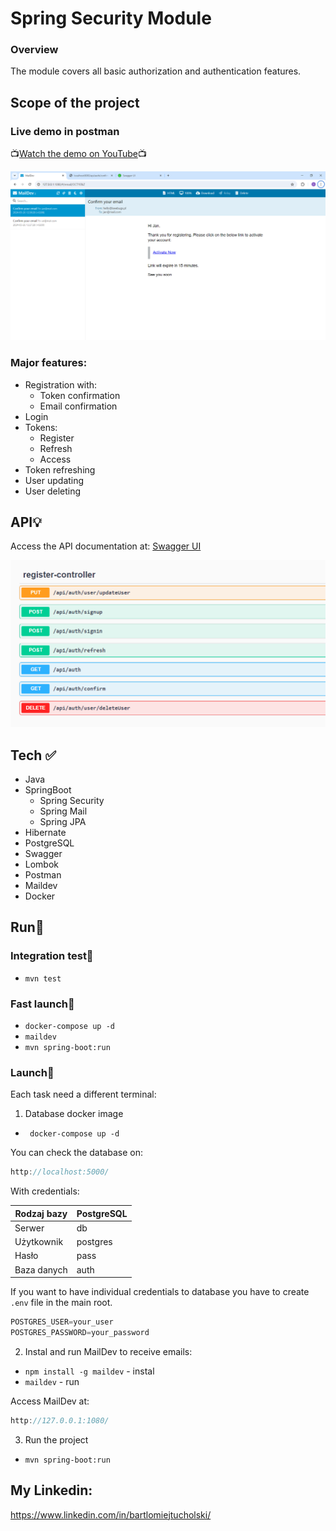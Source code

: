 # Spring Security Module
### Overview
The module covers all basic authorization and authentication features.

## Scope of the project

### Live demo in postman

📺[Watch the demo on YouTube](https://www.youtube.com/watch?v=INOvOtW8JO8)📺

![img_1.png](img_1.png)

### Major features:
- Registration with:
  - Token confirmation
  - Email confirmation
- Login 
- Tokens:
  - Register
  - Refresh
  - Access
- Token refreshing
- User updating
- User deleting

## API💡
Access the API documentation at:
[Swagger UI](http://localhost:8080/swagger-ui/index.html#/)

![img.png](img.png)

 ## Tech ✅
- Java
- SpringBoot
  - Spring Security
  - Spring Mail
  - Spring JPA
- Hibernate
- PostgreSQL
- Swagger
- Lombok
- Postman
- Maildev
- Docker

## Run🚀

### Integration test🚀

- ```mvn test ```

### Fast launch🚀

- ```docker-compose up -d```
- ```maildev```
- ```mvn spring-boot:run ```

### Launch🚀

Each task need a different terminal:
1. Database docker image
- ``` docker-compose up -d```

You can check the database on:

```java
http://localhost:5000/
```
With credentials:

| Rodzaj bazy | PostgreSQL |
|-------------|------------|
| Serwer      | db         |
| Użytkownik  | postgres   |
| Hasło       | pass       |
| Baza danych | auth       |


If you want to have individual credentials to database you have to create `.env` file in the main root.

```java
POSTGRES_USER=your_user
POSTGRES_PASSWORD=your_password
```

2. Instal and run MailDev to receive emails:

- ```npm install -g maildev``` - instal
- ```maildev``` - run

Access MailDev at:

```java
http://127.0.0.1:1080/
```
3. Run the project
- ```mvn spring-boot:run ```

## My Linkedin:
https://www.linkedin.com/in/bartlomiejtucholski/


 
